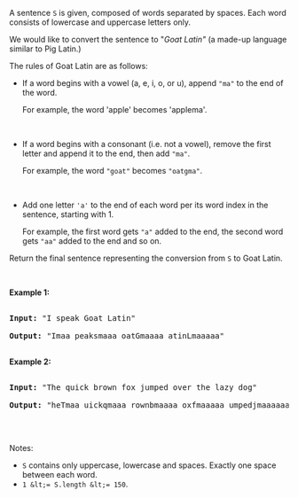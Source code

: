 A sentence `` S `` is given, composed of words separated by spaces. Each word consists of lowercase and uppercase letters only.

We would like to convert the sentence to "_Goat Latin"_&nbsp;(a made-up language similar to Pig Latin.)

The rules of Goat Latin are as follows:

*   If a word begins with a vowel (a, e, i, o, or u), append `` "ma" ``&nbsp;to the end of the word.  
    	For example, the word 'apple' becomes 'applema'.  
    	&nbsp;
*   If a word begins with a consonant (i.e. not a vowel), remove the first letter and append it to the end, then add `` "ma" ``.  
    	For example, the word `` "goat" ``&nbsp;becomes `` "oatgma" ``.  
    	&nbsp;
*   Add one letter `` 'a' ``&nbsp;to the end of each word per its word index in the sentence, starting with 1.  
    	For example,&nbsp;the first word gets `` "a" `` added to the end, the second word gets `` "aa" `` added to the end and so on.

Return the&nbsp;final sentence representing the conversion from `` S ``&nbsp;to Goat&nbsp;Latin.&nbsp;

&nbsp;

__Example 1:__

<pre>
<strong>Input: </strong>"I speak Goat Latin"
<strong>Output: </strong>"Imaa peaksmaaa oatGmaaaa atinLmaaaaa"
</pre>

__Example 2:__

<pre>
<strong>Input: </strong>"The quick brown fox jumped over the lazy dog"
<strong>Output: </strong>"heTmaa uickqmaaa rownbmaaaa oxfmaaaaa umpedjmaaaaaa overmaaaaaaa hetmaaaaaaaa azylmaaaaaaaaa ogdmaaaaaaaaaa"
</pre>

&nbsp;

Notes:

*   `` S `` contains only uppercase, lowercase and spaces.&nbsp;Exactly one space between each word.
*   `` 1 &lt;= S.length &lt;= 150 ``.